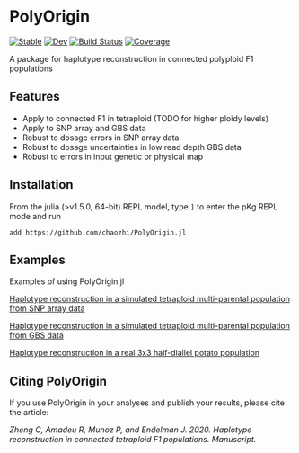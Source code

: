 # PolyOrigin

[![Stable](https://img.shields.io/badge/docs-stable-blue.svg)](https://chaozhi.github.io/PolyOrigin.jl/stable)
[![Dev](https://img.shields.io/badge/docs-dev-blue.svg)](https://chaozhi.github.io/PolyOrigin.jl/dev)
[![Build Status](https://github.com/chaozhi/PolyOrigin.jl/workflows/CI/badge.svg)](https://github.com/chaozhi/PolyOrigin.jl/actions)
[![Coverage](https://codecov.io/gh/chaozhi/PolyOrigin.jl/branch/master/graph/badge.svg)](https://codecov.io/gh/chaozhi/PolyOrigin.jl)

A package for haplotype reconstruction in connected polyploid F1 populations

## Features

- Apply to connected F1 in tetraploid (TODO for higher ploidy levels)
- Apply to SNP array and GBS data
- Robust to dosage errors in SNP array data
- Robust to dosage uncertainties in low read depth GBS data
- Robust to errors in input genetic or physical map

## Installation
From the julia (>v1.5.0, 64-bit) REPL model, type `]` to enter the pKg REPL mode and run

```pkg
add https://github.com/chaozhi/PolyOrigin.jl
```

## Examples

Examples of using PolyOrigin.jl

[Haplotype reconstruction in a simulated tetraploid multi-parental population from SNP array data](https://github.com/chaozhi/PolyOrigin_Examples/tree/master/tetraploid_simarray/step3_tetraploid_simarray.md)

[Haplotype reconstruction in a simulated tetraploid multi-parental population from GBS data](https://github.com/chaozhi/PolyOrigin_Examples/tree/master/tetraploid_simgbs/step2_tetraploid_simgbs.md)

[Haplotype reconstruction in a real 3x3 half-diallel potato population](https://github.com/chaozhi/PolyOrigin_Examples/tree/master/tetraploid_realpotato/tetraploid_realpotato.md)


## Citing PolyOrigin

 If you use PolyOrigin in your analyses and publish your results, please cite the article:

  *Zheng C, Amadeu R, Munoz P, and Endelman J. 2020. Haplotype reconstruction in connected tetraploid F1 populations. Manuscript.*
